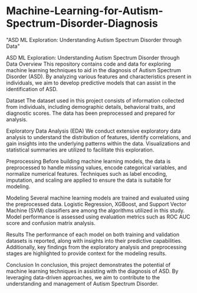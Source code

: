 # Machine-Learning-for-Autism-Spectrum-Disorder-Diagnosis
"ASD ML Exploration: Understanding Autism Spectrum Disorder through Data"

ASD ML Exploration: Understanding Autism Spectrum Disorder through Data
Overview
This repository contains code and data for exploring machine learning techniques to aid in the diagnosis of Autism Spectrum Disorder (ASD). By analyzing various features and characteristics present in individuals, we aim to develop predictive models that can assist in the identification of ASD.

Dataset
The dataset used in this project consists of information collected from individuals, including demographic details, behavioral traits, and diagnostic scores. The data has been preprocessed and prepared for analysis.

Exploratory Data Analysis (EDA)
We conduct extensive exploratory data analysis to understand the distribution of features, identify correlations, and gain insights into the underlying patterns within the data. Visualizations and statistical summaries are utilized to facilitate this exploration.

Preprocessing
Before building machine learning models, the data is preprocessed to handle missing values, encode categorical variables, and normalize numerical features. Techniques such as label encoding, imputation, and scaling are applied to ensure the data is suitable for modeling.

Modeling
Several machine learning models are trained and evaluated using the preprocessed data. Logistic Regression, XGBoost, and Support Vector Machine (SVM) classifiers are among the algorithms utilized in this study. Model performance is assessed using evaluation metrics such as ROC AUC score and confusion matrix analysis.

Results
The performance of each model on both training and validation datasets is reported, along with insights into their predictive capabilities. Additionally, key findings from the exploratory analysis and preprocessing stages are highlighted to provide context for the modeling results.

Conclusion
In conclusion, this project demonstrates the potential of machine learning techniques in assisting with the diagnosis of ASD. By leveraging data-driven approaches, we aim to contribute to the understanding and management of Autism Spectrum Disorder.

